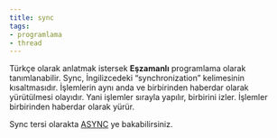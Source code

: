 ```yaml
---
title: sync
tags:
- programlama
- thread
---
```


Türkçe olarak anlatmak istersek **Eşzamanlı** programlama olarak tanımlanabilir. Sync, İngilizcedeki “synchronization” kelimesinin kısaltmasıdır. İşlemlerin aynı anda ve birbirinden haberdar olarak yürütülmesi olayıdır. Yani işlemler sırayla yapılır, birbirini izler. İşlemler birbirinden haberdar olarak yürür.


Sync tersi olarakta [ASYNC](/async) ye bakabilirsiniz.
